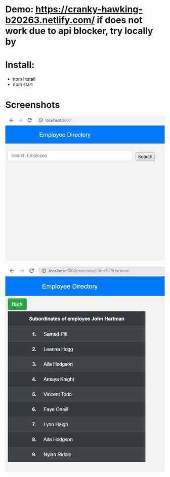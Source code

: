 # Demo: https://cranky-hawking-b20263.netlify.com/ if does not work due to api blocker, try locally by


# Install:

* npm install
* npm start

# Screenshots

![Search](search.JPG)

![Home](overview.JPG)